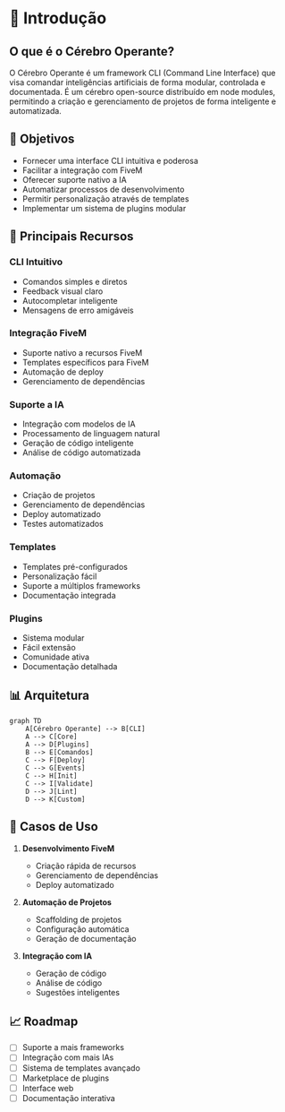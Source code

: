 # 🎯 Introdução

## O que é o Cérebro Operante?

O Cérebro Operante é um framework CLI (Command Line Interface) que visa comandar inteligências artificiais de forma modular, controlada e documentada. É um cérebro open-source distribuído em node modules, permitindo a criação e gerenciamento de projetos de forma inteligente e automatizada.

## 🎯 Objetivos

- Fornecer uma interface CLI intuitiva e poderosa
- Facilitar a integração com FiveM
- Oferecer suporte nativo a IA
- Automatizar processos de desenvolvimento
- Permitir personalização através de templates
- Implementar um sistema de plugins modular

## 🌟 Principais Recursos

### CLI Intuitivo
- Comandos simples e diretos
- Feedback visual claro
- Autocompletar inteligente
- Mensagens de erro amigáveis

### Integração FiveM
- Suporte nativo a recursos FiveM
- Templates específicos para FiveM
- Automação de deploy
- Gerenciamento de dependências

### Suporte a IA
- Integração com modelos de IA
- Processamento de linguagem natural
- Geração de código inteligente
- Análise de código automatizada

### Automação
- Criação de projetos
- Gerenciamento de dependências
- Deploy automatizado
- Testes automatizados

### Templates
- Templates pré-configurados
- Personalização fácil
- Suporte a múltiplos frameworks
- Documentação integrada

### Plugins
- Sistema modular
- Fácil extensão
- Comunidade ativa
- Documentação detalhada

## 📊 Arquitetura

```mermaid
graph TD
    A[Cérebro Operante] --> B[CLI]
    A --> C[Core]
    A --> D[Plugins]
    B --> E[Comandos]
    C --> F[Deploy]
    C --> G[Events]
    C --> H[Init]
    C --> I[Validate]
    D --> J[Lint]
    D --> K[Custom]
```

## 🎯 Casos de Uso

1. **Desenvolvimento FiveM**
   - Criação rápida de recursos
   - Gerenciamento de dependências
   - Deploy automatizado

2. **Automação de Projetos**
   - Scaffolding de projetos
   - Configuração automática
   - Geração de documentação

3. **Integração com IA**
   - Geração de código
   - Análise de código
   - Sugestões inteligentes

## 📈 Roadmap

- [ ] Suporte a mais frameworks
- [ ] Integração com mais IAs
- [ ] Sistema de templates avançado
- [ ] Marketplace de plugins
- [ ] Interface web
- [ ] Documentação interativa 